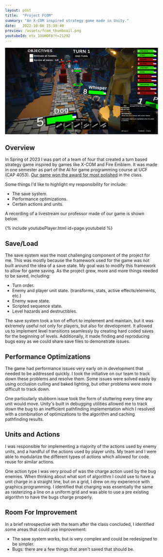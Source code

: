 ```yaml
---
layout: post
title:  "Project FCOM"
summary: "An X-COM inspired strategy game made in Unity."
date:   2022-10-06 15:39:40
preview: /assets/fcom_thumbnail.png
youtubeId: etx_1UUHOF8?t=21292
---
```


![Picture 1](/assets/fcom_header.png)

## Overview

In Spring of 2023 I was part of a team of four that created a turn based strategy game inspired by games like X-COM and Fire Emblem. It was made in one semester as part of the AI for game programming course at UCF (CAP 4053). [Our game won the award for most polished](https://www.youtube.com/watch?v=sjXsvTe_NwU) in the class.

Some things I'd like to highlight my responsibility for include:

* The save system.
* Performance optimizations.
* Certain actions and units.

A recording of a livestream our professor made of our game is shown below.

{% include youtubePlayer.html id=page.youtubeId %}

## Save/Load

The save system was the most challenging component of the project for me. This was mostly because the framework used for the game was not built around the idea of a save state. My goal was to modify this framework to allow for game saving. As the project grew, more and more things needed to be saved, including:

* Turn order.
* Enemy and player unit state. (transforms, stats, active effects/elements, etc.)
* Enemy wave state.
* Scripted sequence state.
* Level hazards and destructibles.

The save system took a ton of effort to implement and maintain, but it was extremely useful not only for players, but also for development. It allowed us to implement level transitions seamlessly by creating hard coded saves for the beginning of levels. Additionally, it made finding and reproducing bugs easy as we could share save files to demonstrate issues.

## Performance Optimizations

The game had performance issues very early on in development that needed to be addressed quickly. I took the initiative on our team to track down these problems and resolve them. Some issues were solved easily by using occlusion culling and baked lighting, but other problems were more difficult to track down.

One particularly stubborn issue took the form of stuttering every time any unit would move. Unity's built in debugging utilities allowed me to track down the bug to an inefficient pathfinding implementation which I resolved with a combination of optimizations to the algorithm and caching pathfinding results.

## Units and Actions

I was responsible for implementing a majority of the actions used by enemy units, and a handful of the actions used by player units. My team and I were able to modularize the different types of actions which allowed for code reuse for similar actions.

One action type I was very proud of was the charge action used by the bug enemies. When thinking about what sort of algorithm I could use to have a unit charge in a straight line, but on a grid, I drew on my experience with graphics programming. I identified that charging was essentially the same as rasterizing a line on a uniform grid and was able to use a pre existing algorithm to have the bugs charge properly.

## Room For Improvement

In a brief retrospective with the team after the class concluded, I identified some areas that could use improvement:

* The save system works, but is very complex and could be redesigned to be simpler.
* Bugs: there are a few things that aren't saved that should be.

